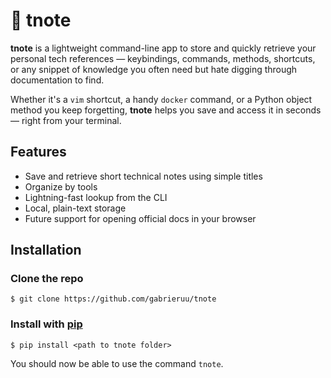 # 🧠 tnote

**tnote** is a lightweight command-line app to store and quickly retrieve your personal tech references — keybindings, commands, methods, shortcuts, or any snippet of knowledge you often need but hate digging through documentation to find.

Whether it's a `vim` shortcut, a handy `docker` command, or a Python object method you keep forgetting, **tnote** helps you save and access it in seconds — right from your terminal.

## Features

- Save and retrieve short technical notes using simple titles
- Organize by tools
- Lightning-fast lookup from the CLI
- Local, plain-text storage 
- Future support for opening official docs in your browser

## Installation

### Clone the repo

```console
$ git clone https://github.com/gabrieruu/tnote
```

### Install with [pip](https://github.com/pypa/pip)

```console
$ pip install <path to tnote folder>
```

You should now be able to use the command `tnote`.
